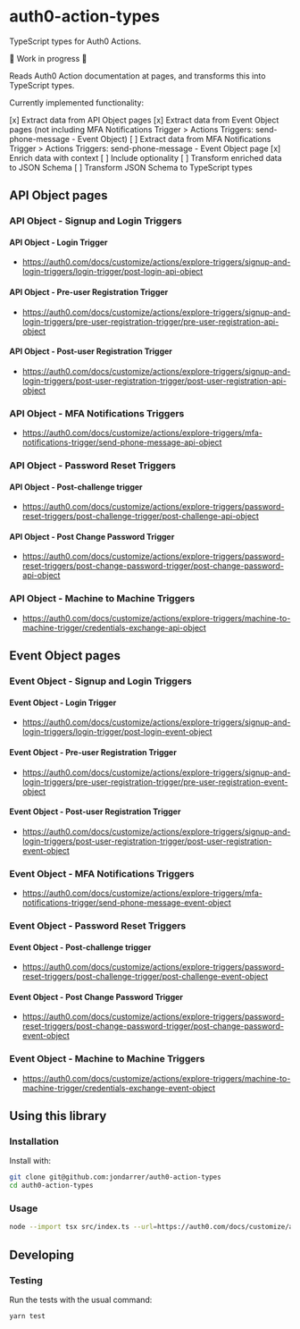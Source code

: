 # auth0-action-types

TypeScript types for Auth0 Actions.

🚧 Work in progress 🚧

Reads Auth0 Action documentation at pages, and transforms this into TypeScript types.

Currently implemented functionality:

[x] Extract data from API Object pages
[x] Extract data from Event Object pages (not including MFA Notifications Trigger > Actions Triggers: send-phone-message - Event Object)
[ ] Extract data from MFA Notifications Trigger > Actions Triggers: send-phone-message - Event Object page
[x] Enrich data with context
[ ] Include optionality
[ ] Transform enriched data to JSON Schema
[ ] Transform JSON Schema to TypeScript types

## API Object pages

### API Object - Signup and Login Triggers

#### API Object - Login Trigger

- <https://auth0.com/docs/customize/actions/explore-triggers/signup-and-login-triggers/login-trigger/post-login-api-object>

#### API Object - Pre-user Registration Trigger

- <https://auth0.com/docs/customize/actions/explore-triggers/signup-and-login-triggers/pre-user-registration-trigger/pre-user-registration-api-object>

#### API Object - Post-user Registration Trigger

- <https://auth0.com/docs/customize/actions/explore-triggers/signup-and-login-triggers/post-user-registration-trigger/post-user-registration-api-object>

### API Object - MFA Notifications Triggers

- <https://auth0.com/docs/customize/actions/explore-triggers/mfa-notifications-trigger/send-phone-message-api-object>

### API Object - Password Reset Triggers

#### API Object - Post-challenge trigger

- <https://auth0.com/docs/customize/actions/explore-triggers/password-reset-triggers/post-challenge-trigger/post-challenge-api-object>

#### API Object - Post Change Password Trigger

- <https://auth0.com/docs/customize/actions/explore-triggers/password-reset-triggers/post-change-password-trigger/post-change-password-api-object>

### API Object - Machine to Machine Triggers

- <https://auth0.com/docs/customize/actions/explore-triggers/machine-to-machine-trigger/credentials-exchange-api-object>

## Event Object pages

### Event Object - Signup and Login Triggers

#### Event Object - Login Trigger

- <https://auth0.com/docs/customize/actions/explore-triggers/signup-and-login-triggers/login-trigger/post-login-event-object>

#### Event Object - Pre-user Registration Trigger

- <https://auth0.com/docs/customize/actions/explore-triggers/signup-and-login-triggers/pre-user-registration-trigger/pre-user-registration-event-object>

#### Event Object - Post-user Registration Trigger

- <https://auth0.com/docs/customize/actions/explore-triggers/signup-and-login-triggers/post-user-registration-trigger/post-user-registration-event-object>

### Event Object - MFA Notifications Triggers

- <https://auth0.com/docs/customize/actions/explore-triggers/mfa-notifications-trigger/send-phone-message-event-object>

### Event Object - Password Reset Triggers

#### Event Object - Post-challenge trigger

- <https://auth0.com/docs/customize/actions/explore-triggers/password-reset-triggers/post-challenge-trigger/post-challenge-event-object>

#### Event Object - Post Change Password Trigger

- <https://auth0.com/docs/customize/actions/explore-triggers/password-reset-triggers/post-change-password-trigger/post-change-password-event-object>

### Event Object - Machine to Machine Triggers

- <https://auth0.com/docs/customize/actions/explore-triggers/machine-to-machine-trigger/credentials-exchange-event-object>

## Using this library

### Installation

Install with:

```sh
git clone git@github.com:jondarrer/auth0-action-types
cd auth0-action-types
```

### Usage

```sh
node --import tsx src/index.ts --url=https://auth0.com/docs/customize/actions/explore-triggers/signup-and-login-triggers/login-trigger/post-login-api-object --output=output/post-login-api-object.json --kind=ApiObject
```

## Developing

### Testing

Run the tests with the usual command:

```sh
yarn test
```
